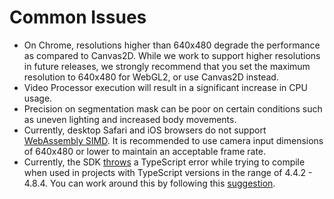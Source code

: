 # Common Issues

* On Chrome, resolutions higher than 640x480 degrade the performance as compared to Canvas2D. While we work to support higher resolutions in future releases, we strongly recommend that you set the maximum resolution to 640x480 for WebGL2, or use Canvas2D instead.
* Video Processor execution will result in a significant increase in CPU usage.
* Precision on segmentation mask can be poor on certain conditions such as uneven lighting and increased body movements.
* Currently, desktop Safari and iOS browsers do not support [WebAssembly SIMD](https://v8.dev/features/simd). It is recommended to use camera input dimensions of 640x480 or lower to maintain an acceptable frame rate.
* Currently, the SDK [throws](https://github.com/twilio/twilio-video.js/issues/1629) a TypeScript error while trying to compile when used in projects with TypeScript versions in the range of 4.4.2 - 4.8.4. You can work around this by following this [suggestion](https://github.com/twilio/twilio-video.js/issues/1629#issuecomment-1701877481).
